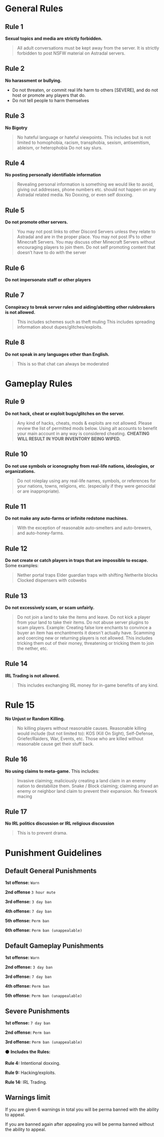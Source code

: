 # General Rules

## Rule 1
**Sexual topics and media are strictly forbidden.**
> All adult conversations must be kept away from the server. It is strictly forbidden to post NSFW material on Astradal servers.
 
## Rule 2
**No harassment or bullying.**
- Do not threaten, or commit real life harm to others [SEVERE], and do not host or promote any players that do.
-  Do not tell people to harm themselves
 
## Rule 3
**No Bigotry**
> No hateful language or hateful viewpoints. This includes but is not limited to homophobia, racism, transphobia, sexism, antisemitism, ableism, or heterophobia
Do not say slurs.
 
## Rule 4
**No posting personally identifiable information**
> Revealing personal information is something we would like to avoid, giving out addresses, phone numbers etc. should not happen on any Astradal related media.
> No Doxxing, or even self doxxing.
 
## Rule 5
**Do not promote other servers.**
> You may not post links to other Discord Servers unless they relate to Astradal and are in the proper place.
> You may not post IPs to other Minecraft Servers.
> You may discuss other Minecraft Servers without encouraging players to join them.
> Do not self promoting content that doesn’t have to do with the server
 
## Rule 6
**Do not impersonate staff or other players**
 
## Rule 7
**Conspiracy to break server rules and aiding/abetting other rulebreakers is not allowed.**
> This includes schemes such as theft muling
> This includes spreading information about dupes/glitches/exploits.
 
## Rule 8
**Do not speak in any languages other than English.**
> This is so that chat can always be moderated
 
# Gameplay Rules

## Rule 9
**Do not hack, cheat or exploit bugs/glitches on the server.**
> Any kind of hacks, cheats, mods & exploits are not allowed. Please review the list of permitted mods below.
> Using alt accounts to benefit your main account in any way is considered cheating.
**CHEATING WILL RESULT IN YOUR INVENTORY BEING WIPED.**
 
## Rule 10
**Do not use symbols or iconography from real-life nations, ideologies, or organizations.**
> Do not roleplay using any real-life names, symbols, or references for your nations, towns, religions, etc. (especially if they were genocidal or are inappropriate).
 
## Rule 11
**Do not make any auto-farms or infinite redstone machines.**
> With the exception of reasonable auto-smelters and auto-brewers, and auto-honey-farms.
 
## Rule 12
**Do not create or catch players in traps that are impossible to escape.**
Some examples:
> Nether portal traps
> Elder guardian traps with shifting Netherite blocks
> Clocked dispensers with cobwebs
 
## Rule 13
**Do not excessively scam, or scam unfairly.**
> Do not join a land to take the items and leave. Do not kick a player from your land to take their items.
> Do not abuse server plugins to scam players. Example: Creating false lore enchants to convince a buyer an item has enchantments it doesn't actually have.
Scamming and coercing new or returning players is not allowed. This includes tricking them out of their money, threatening or tricking them to join the nether, etc.
 
## Rule 14
**IRL Trading is not allowed.**
> This includes exchanging IRL money for in-game benefits of any kind.
 
# Rule 15
**No Unjust or Random Killing.**
> No killing players without reasonable causes.
Reasonable killing would include (but not limited to): KOS (Kill On Sight), Self-Defense, Griefer/Raiders, War, Events, etc. Those who are killed without reasonable cause get their stuff back.

## Rule 16
**No using claims to meta-game.**
This includes:
> Invasive claiming; maliciously creating a land claim in an enemy nation to destabilize them.
Snake / Block claiming; claiming around an enemy or neighbor land claim to prevent their expansion.
No firework macing

## Rule 17
**No IRL politics discussion or IRL religious discussion**
> This is to prevent drama.

 
# Punishment Guidelines

## Default General Punishments
**1st offense:** `Warn`

**2nd offense** `3 hour mute`

**3rd offense:** `3 day ban`

**4th offense:** `7 day ban`

**5th offense:** `Perm ban`

**6th offense:** `Perm ban (unappealable)`
## Default Gameplay Punishments
**1st offense:** `Warn`

**2nd offense:** `3 day ban`

**3rd offense:** `7 day ban`

**4th offense:** `Perm ban`

**5th offense:** `Perm ban (unappealable)`
## Severe Punishments
**1st offense:** `7 day ban`

**2nd offense:** `Perm ban`

**3rd offense:** `Perm ban (unappealable)`

⚫️ __**Includes the Rules:**__

**Rule 4:** Intentional doxxing.

**Rule 9:** Hacking/exploits.

**Rule 14:** IRL Trading.

## Warnings limit
If you are given 6 warnings in total you will be perma banned with the ability to appeal.

If you are banned again after appealing you will be perma banned without the ability to appeal. 
